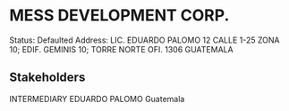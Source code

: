 # MESS DEVELOPMENT CORP.
Status: Defaulted
Address: LIC. EDUARDO PALOMO  12 CALLE 1-25 ZONA 10; EDIF. GEMINIS 10; TORRE NORTE OFI. 1306 GUATEMALA

## Stakeholders
INTERMEDIARY
EDUARDO PALOMO
Guatemala



